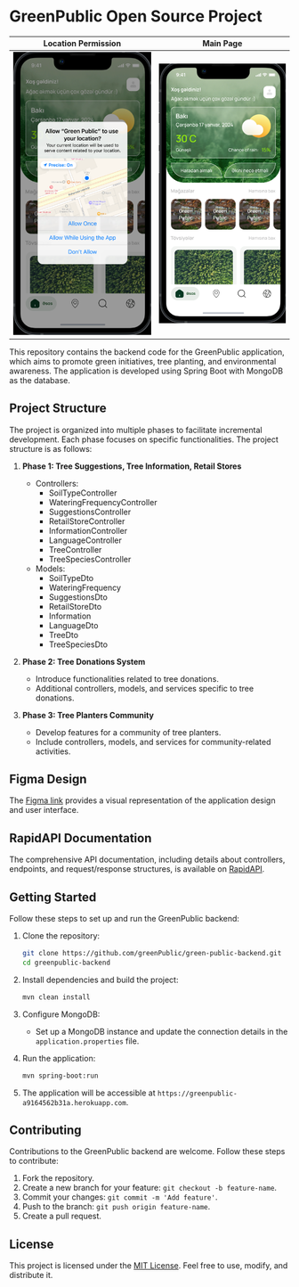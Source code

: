 # GreenPublic Open Source Project

Location Permission |  Main Page
:-------------------------:|:-------------------------:
![img_1.png](img_1.png)   |  ![img.png](img.png)

This repository contains the backend code for the GreenPublic application, which aims to promote green initiatives, tree planting, and environmental awareness. The application is developed using Spring Boot with MongoDB as the database.

## Project Structure

The project is organized into multiple phases to facilitate incremental development. Each phase focuses on specific functionalities. The project structure is as follows:

1. **Phase 1: Tree Suggestions, Tree Information, Retail Stores**
    - Controllers:
        - SoilTypeController
        - WateringFrequencyController
        - SuggestionsController
        - RetailStoreController
        - InformationController
        - LanguageController
        - TreeController
        - TreeSpeciesController
    - Models:
        - SoilTypeDto
        - WateringFrequency
        - SuggestionsDto
        - RetailStoreDto
        - Information
        - LanguageDto
        - TreeDto
        - TreeSpeciesDto

2. **Phase 2: Tree Donations System**
    - Introduce functionalities related to tree donations.
    - Additional controllers, models, and services specific to tree donations.

3. **Phase 3: Tree Planters Community**
    - Develop features for a community of tree planters.
    - Include controllers, models, and services for community-related activities.

## Figma Design

The [Figma link](https://www.figma.com/proto/IPD5F2CVZ9Qs6ssrorMrrx/Greenpublic---Main?page-id=2036%3A641&type=design&node-id=2036-1583&viewport=2013%2C757%2C0.53&t=zaEodd5sL9oModMk-1&scaling=scale-down&mode=design) provides a visual representation of the application design and user interface.

## RapidAPI Documentation

The comprehensive API documentation, including details about controllers, endpoints, and request/response structures, is available on [RapidAPI](https://rapidapi.com/greenpubliccommunity/api/green-public).

## Getting Started

Follow these steps to set up and run the GreenPublic backend:

1. Clone the repository:

    ```bash
    git clone https://github.com/greenPublic/green-public-backend.git
    cd greenpublic-backend
    ```

2. Install dependencies and build the project:

    ```bash
    mvn clean install
    ```

3. Configure MongoDB:

    - Set up a MongoDB instance and update the connection details in the `application.properties` file.

4. Run the application:

    ```bash
    mvn spring-boot:run
    ```

5. The application will be accessible at `https://greenpublic-a9164562b31a.herokuapp.com`.

## Contributing

Contributions to the GreenPublic backend are welcome. Follow these steps to contribute:

1. Fork the repository.
2. Create a new branch for your feature: `git checkout -b feature-name`.
3. Commit your changes: `git commit -m 'Add feature'`.
4. Push to the branch: `git push origin feature-name`.
5. Create a pull request.

## License

This project is licensed under the [MIT License](LICENSE). Feel free to use, modify, and distribute it.